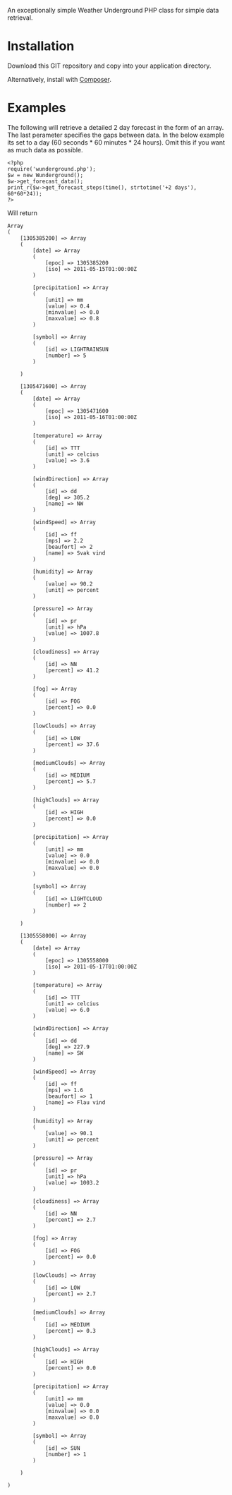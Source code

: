 An exceptionally simple Weather Underground PHP class for simple data retrieval.


Installation
============
Download this GIT repository and copy into your application directory.

Alternatively, install with [Composer](http://getcomposer.org).


Examples
========
The following will retrieve a detailed 2 day forecast in the form of an array.
The last perameter specifies the gaps between data. In the below example its set to a day (60 seconds * 60 minutes * 24 hours). Omit this if you want as much data as possible.

	<?php
	require('wunderground.php');
	$w = new Wunderground();
	$w->get_forecast_data();
	print_r($w->get_forecast_steps(time(), strtotime('+2 days'), 60*60*24));
	?>

Will return

	Array
	(
	    [1305385200] => Array
		(
		    [date] => Array
			(
			    [epoc] => 1305385200
			    [iso] => 2011-05-15T01:00:00Z
			)

		    [precipitation] => Array
			(
			    [unit] => mm
			    [value] => 0.4
			    [minvalue] => 0.0
			    [maxvalue] => 0.8
			)

		    [symbol] => Array
			(
			    [id] => LIGHTRAINSUN
			    [number] => 5
			)

		)

	    [1305471600] => Array
		(
		    [date] => Array
			(
			    [epoc] => 1305471600
			    [iso] => 2011-05-16T01:00:00Z
			)

		    [temperature] => Array
			(
			    [id] => TTT
			    [unit] => celcius
			    [value] => 3.6
			)

		    [windDirection] => Array
			(
			    [id] => dd
			    [deg] => 305.2
			    [name] => NW
			)

		    [windSpeed] => Array
			(
			    [id] => ff
			    [mps] => 2.2
			    [beaufort] => 2
			    [name] => Svak vind
			)

		    [humidity] => Array
			(
			    [value] => 90.2
			    [unit] => percent
			)

		    [pressure] => Array
			(
			    [id] => pr
			    [unit] => hPa
			    [value] => 1007.8
			)

		    [cloudiness] => Array
			(
			    [id] => NN
			    [percent] => 41.2
			)

		    [fog] => Array
			(
			    [id] => FOG
			    [percent] => 0.0
			)

		    [lowClouds] => Array
			(
			    [id] => LOW
			    [percent] => 37.6
			)

		    [mediumClouds] => Array
			(
			    [id] => MEDIUM
			    [percent] => 5.7
			)

		    [highClouds] => Array
			(
			    [id] => HIGH
			    [percent] => 0.0
			)

		    [precipitation] => Array
			(
			    [unit] => mm
			    [value] => 0.0
			    [minvalue] => 0.0
			    [maxvalue] => 0.0
			)

		    [symbol] => Array
			(
			    [id] => LIGHTCLOUD
			    [number] => 2
			)

		)

	    [1305558000] => Array
		(
		    [date] => Array
			(
			    [epoc] => 1305558000
			    [iso] => 2011-05-17T01:00:00Z
			)

		    [temperature] => Array
			(
			    [id] => TTT
			    [unit] => celcius
			    [value] => 6.0
			)

		    [windDirection] => Array
			(
			    [id] => dd
			    [deg] => 227.9
			    [name] => SW
			)

		    [windSpeed] => Array
			(
			    [id] => ff
			    [mps] => 1.6
			    [beaufort] => 1
			    [name] => Flau vind
			)

		    [humidity] => Array
			(
			    [value] => 90.1
			    [unit] => percent
			)

		    [pressure] => Array
			(
			    [id] => pr
			    [unit] => hPa
			    [value] => 1003.2
			)

		    [cloudiness] => Array
			(
			    [id] => NN
			    [percent] => 2.7
			)

		    [fog] => Array
			(
			    [id] => FOG
			    [percent] => 0.0
			)

		    [lowClouds] => Array
			(
			    [id] => LOW
			    [percent] => 2.7
			)

		    [mediumClouds] => Array
			(
			    [id] => MEDIUM
			    [percent] => 0.3
			)

		    [highClouds] => Array
			(
			    [id] => HIGH
			    [percent] => 0.0
			)

		    [precipitation] => Array
			(
			    [unit] => mm
			    [value] => 0.0
			    [minvalue] => 0.0
			    [maxvalue] => 0.0
			)

		    [symbol] => Array
			(
			    [id] => SUN
			    [number] => 1
			)

		)

	)

